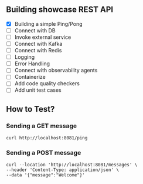 ## Building showcase REST API

- [x]  Building a simple Ping/Pong
- [ ] Connect with DB
- [ ] Invoke external service
- [ ] Connect with Kafka
- [ ] Connect with Redis
- [ ] Logging
- [ ] Error Handling
- [ ] Connect with observability agents
- [ ] Containerize
- [ ] Add code quality checkers
- [ ] Add unit test cases

## How to Test?

### Sending a GET message

```
curl http://localhost:8081/ping
```

### Sending a POST message

```
curl --location 'http://localhost:8081/messages' \
--header 'Content-Type: application/json' \
--data '{"message":"Welcome"}'
```
